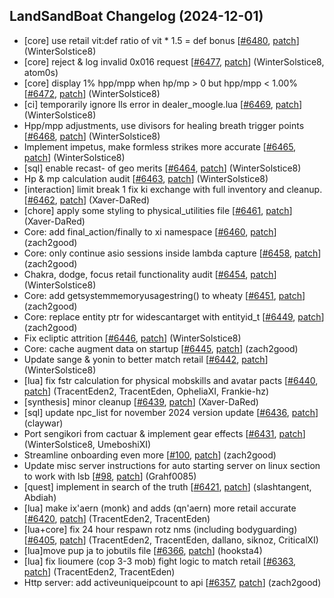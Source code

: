 ## LandSandBoat Changelog (2024-12-01)
- [core] use retail vit:def ratio of vit * 1.5 = def bonus [[#6480](https://github.com/LandSandBoat/server/pull/6480), [patch](https://github.com/LandSandBoat/server/pull/6480.patch)] (WinterSolstice8)
- [core] reject & log invalid 0x016 request [[#6477](https://github.com/LandSandBoat/server/pull/6477), [patch](https://github.com/LandSandBoat/server/pull/6477.patch)] (WinterSolstice8, atom0s)
- [core] display 1% hpp/mpp when hp/mp > 0 but hpp/mpp < 1.00% [[#6472](https://github.com/LandSandBoat/server/pull/6472), [patch](https://github.com/LandSandBoat/server/pull/6472.patch)] (WinterSolstice8)
- [ci] temporarily ignore lls error in dealer_moogle.lua [[#6469](https://github.com/LandSandBoat/server/pull/6469), [patch](https://github.com/LandSandBoat/server/pull/6469.patch)] (WinterSolstice8)
- Hpp/mpp adjustments, use divisors for healing breath trigger points [[#6468](https://github.com/LandSandBoat/server/pull/6468), [patch](https://github.com/LandSandBoat/server/pull/6468.patch)] (WinterSolstice8)
- Implement impetus, make formless strikes more accurate [[#6465](https://github.com/LandSandBoat/server/pull/6465), [patch](https://github.com/LandSandBoat/server/pull/6465.patch)] (WinterSolstice8)
- [sql] enable recast- of geo merits [[#6464](https://github.com/LandSandBoat/server/pull/6464), [patch](https://github.com/LandSandBoat/server/pull/6464.patch)] (WinterSolstice8)
- Hp & mp calculation audit [[#6463](https://github.com/LandSandBoat/server/pull/6463), [patch](https://github.com/LandSandBoat/server/pull/6463.patch)] (WinterSolstice8)
- [interaction] limit break 1 fix ki exchange with full inventory and cleanup. [[#6462](https://github.com/LandSandBoat/server/pull/6462), [patch](https://github.com/LandSandBoat/server/pull/6462.patch)] (Xaver-DaRed)
- [chore] apply some styling to physical_utilities file [[#6461](https://github.com/LandSandBoat/server/pull/6461), [patch](https://github.com/LandSandBoat/server/pull/6461.patch)] (Xaver-DaRed)
- Core: add final_action/finally to xi namespace [[#6460](https://github.com/LandSandBoat/server/pull/6460), [patch](https://github.com/LandSandBoat/server/pull/6460.patch)] (zach2good)
- Core: only continue asio sessions inside lambda capture [[#6458](https://github.com/LandSandBoat/server/pull/6458), [patch](https://github.com/LandSandBoat/server/pull/6458.patch)] (zach2good)
- Chakra, dodge, focus retail functionality audit [[#6454](https://github.com/LandSandBoat/server/pull/6454), [patch](https://github.com/LandSandBoat/server/pull/6454.patch)] (WinterSolstice8)
- Core: add getsystemmemoryusagestring() to wheaty [[#6451](https://github.com/LandSandBoat/server/pull/6451), [patch](https://github.com/LandSandBoat/server/pull/6451.patch)] (zach2good)
- Core: replace entity ptr for widescantarget with entityid_t [[#6449](https://github.com/LandSandBoat/server/pull/6449), [patch](https://github.com/LandSandBoat/server/pull/6449.patch)] (zach2good)
- Fix ecliptic attrition [[#6446](https://github.com/LandSandBoat/server/pull/6446), [patch](https://github.com/LandSandBoat/server/pull/6446.patch)] (WinterSolstice8)
- Core: cache augment data on startup [[#6445](https://github.com/LandSandBoat/server/pull/6445), [patch](https://github.com/LandSandBoat/server/pull/6445.patch)] (zach2good)
- Update sange & yonin to better match retail [[#6442](https://github.com/LandSandBoat/server/pull/6442), [patch](https://github.com/LandSandBoat/server/pull/6442.patch)] (WinterSolstice8)
- [lua] fix fstr calculation for physical mobskills and avatar pacts [[#6440](https://github.com/LandSandBoat/server/pull/6440), [patch](https://github.com/LandSandBoat/server/pull/6440.patch)] (TracentEden2, TracentEden, OpheliaXI, Frankie-hz)
- [synthesis] minor cleanup [[#6439](https://github.com/LandSandBoat/server/pull/6439), [patch](https://github.com/LandSandBoat/server/pull/6439.patch)] (Xaver-DaRed)
- [sql] update npc_list for november 2024 version update [[#6436](https://github.com/LandSandBoat/server/pull/6436), [patch](https://github.com/LandSandBoat/server/pull/6436.patch)] (claywar)
- Port sengikori from cactuar & implement gear effects [[#6431](https://github.com/LandSandBoat/server/pull/6431), [patch](https://github.com/LandSandBoat/server/pull/6431.patch)] (WinterSolstice8, UmeboshiXI)
- Streamline onboarding even more [[#100](https://github.com/LandSandBoat/lsb-wiki/pull/100), [patch](https://github.com/LandSandBoat/lsb-wiki/pull/100.patch)] (zach2good)
- Update misc server instructions for auto starting server on linux section to work with lsb [[#98](https://github.com/LandSandBoat/lsb-wiki/pull/98), [patch](https://github.com/LandSandBoat/lsb-wiki/pull/98.patch)] (Grahf0085)
- [quest] implement in search of the truth [[#6421](https://github.com/LandSandBoat/server/pull/6421), [patch](https://github.com/LandSandBoat/server/pull/6421.patch)] (slashtangent, Abdiah)
- [lua] make ix'aern (monk) and adds (qn'aern) more retail accurate [[#6420](https://github.com/LandSandBoat/server/pull/6420), [patch](https://github.com/LandSandBoat/server/pull/6420.patch)] (TracentEden2, TracentEden)
- [lua+core] fix 24 hour respawn rotz nms (including bodyguarding) [[#6405](https://github.com/LandSandBoat/server/pull/6405), [patch](https://github.com/LandSandBoat/server/pull/6405.patch)] (TracentEden2, TracentEden, dallano, siknoz, CriticalXI)
- [lua]move pup ja to jobutils file [[#6366](https://github.com/LandSandBoat/server/pull/6366), [patch](https://github.com/LandSandBoat/server/pull/6366.patch)] (hooksta4)
- [lua] fix lioumere (cop 3-3 mob) fight logic to match retail [[#6363](https://github.com/LandSandBoat/server/pull/6363), [patch](https://github.com/LandSandBoat/server/pull/6363.patch)] (TracentEden2, TracentEden)
- Http server: add activeuniqueipcount to api [[#6357](https://github.com/LandSandBoat/server/pull/6357), [patch](https://github.com/LandSandBoat/server/pull/6357.patch)] (zach2good)

